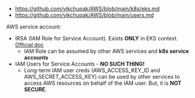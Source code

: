 - https://github.com/vikchupak/AWS/blob/main/k8s/eks.md
- https://github.com/vikchupak/AWS/blob/main/users.md

AWS service account:
- IRSA (IAM Role for Service Account). Exists **ONLY** in EKS context. [Official doc](https://docs.aws.amazon.com/eks/latest/userguide/iam-roles-for-service-accounts.html)
  - IAM Role can be assumed by other AWS services and **k8s service accounts**
- IAM Users for Service Accounts - **NO SUCH THING!**
  - Long-term IAM user creds (AWS_ACCESS_KEY_ID and AWS_SECRET_ACCESS_KEY) can be used by other services to access AWS resources on behalf of the IAM user. But, it is **NOT SECURE**.
